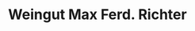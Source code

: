 ---
title: "Weingut Max Ferd. Richter"
url: /muelheim-an-der-mosel/weingut-max-ferd-richter/
shop: Spirituosen
---